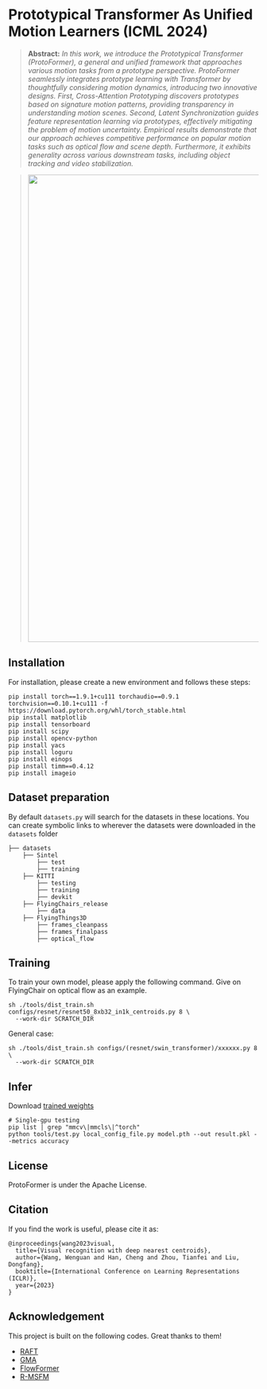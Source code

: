 # Prototypical Transformer As Unified Motion Learners (ICML 2024)



> **Abstract:** *In this work, we introduce the Prototypical Transformer (ProtoFormer), a general and unified framework that approaches various motion tasks from a prototype perspective. ProtoFormer seamlessly integrates prototype learning with Transformer by thoughtfully considering motion dynamics, introducing two innovative designs. First, Cross-Attention Prototyping discovers prototypes based on signature motion patterns, providing transparency in understanding motion scenes. Second, Latent Synchronization guides feature representation learning via prototypes, effectively mitigating the problem of motion uncertainty. Empirical results demonstrate that our approach achieves competitive performance on popular motion tasks such as optical flow and scene depth. Furthermore, it exhibits generality across various downstream tasks, including object tracking and video stabilization.*


>
> <p align="center">
> <img width="940" src="resources/framework.png">
> </p>



## Installation

For installation, please create a new environment and follows these steps:

```
pip install torch==1.9.1+cu111 torchaudio==0.9.1 torchvision==0.10.1+cu111 -f https://download.pytorch.org/whl/torch_stable.html
pip install matplotlib
pip install tensorboard
pip install scipy
pip install opencv-python
pip install yacs
pip install loguru
pip install einops
pip install timm==0.4.12
pip install imageio
```

## Dataset preparation

By default `datasets.py` will search for the datasets in these locations. You can create symbolic links to wherever the datasets were downloaded in the `datasets` folder

```Shell
├── datasets
    ├── Sintel
        ├── test
        ├── training
    ├── KITTI
        ├── testing
        ├── training
        ├── devkit
    ├── FlyingChairs_release
        ├── data
    ├── FlyingThings3D
        ├── frames_cleanpass
        ├── frames_finalpass
        ├── optical_flow
```


## Training

To train your own model, please apply the following command. Give on FlyingChair on optical flow as an example.

```
sh ./tools/dist_train.sh configs/resnet/resnet50_8xb32_in1k_centroids.py 8 \
  --work-dir SCRATCH_DIR 
```

General case:

```
sh ./tools/dist_train.sh configs/(resnet/swin_transformer)/xxxxxx.py 8 \
  --work-dir SCRATCH_DIR
```

## Infer

Download [trained weights](https://drive.google.com/drive/folders/1zCT10t09mXw-8iLqDvkmxR46lOD5dsv4?usp=sharing)

```
# Single-gpu testing
pip list | grep "mmcv\|mmcls\|^torch"
python tools/test.py local_config_file.py model.pth --out result.pkl --metrics accuracy
```

## License
ProtoFormer is under the Apache License.


## Citation

If you find the work is useful, please cite it as:

```
@inproceedings{wang2023visual,
  title={Visual recognition with deep nearest centroids},
  author={Wang, Wenguan and Han, Cheng and Zhou, Tianfei and Liu, Dongfang},
  booktitle={International Conference on Learning Representations (ICLR)},
  year={2023}
}
```


## Acknowledgement

This project is built on the following codes. Great thanks to them!
- [RAFT](https://github.com/princeton-vl/RAFT)
- [GMA](https://github.com/zacjiang/GMA)
- [FlowFormer](https://github.com/drinkingcoder/FlowFormer-Official)
- [R-MSFM](https://github.com/jsczzzk/R-MSFM)